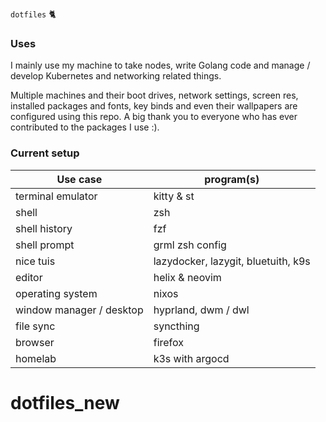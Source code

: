 `dotfiles` 🐈

### Uses 

I mainly use my machine to take nodes, write Golang code and manage / develop Kubernetes and networking related things.

Multiple machines and their boot drives, network settings, screen res, installed packages and fonts, key binds and even their wallpapers are configured using this repo. 
A big thank you to everyone who has ever contributed to the packages I use :).

### Current setup

| Use case                 | program(s)                          |
|--------------------------|-------------------------------------|
| terminal emulator        | kitty & st                          |
| shell                    | zsh                                 |
| shell history            | fzf                                 |
| shell prompt             | grml zsh config                     |
| nice tuis                | lazydocker, lazygit, bluetuith, k9s |
| editor                   | helix & neovim                      |
| operating system         | nixos                               |
| window manager / desktop | hyprland, dwm / dwl                 |
| file sync                | syncthing                           |
| browser                  | firefox                             |
| homelab                  | k3s with argocd                     |
# dotfiles_new
